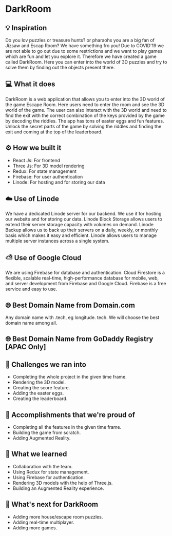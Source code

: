 # DarkRoom

## 💡 Inspiration

Do you lov puzzles or treasure hunts? or pharaohs you are a big fan of Jizsaw and Escap Room? We have something fro you!
Due to COVID'19 we are not able to go out due to some restrictions and we want to play games which are fun and let you explore it. Therefore we have created a game called DarkRoom. Here you can enter into the world of 3D puzzles and try to solve them by finding out the objects present there.

## 💻 What it does

DarkRoom is a web application that allows you to enter into the 3D world of the game Escape Room. Here users need to enter the room and see the 3D world of the game. The user can also interact with the 3D world and need to find the exit with the correct combination of the keys provided by the game by decoding the riddles. The app has tons of easter eggs and fun features. Unlock the secret parts of the game by solving the riddles and finding the exit and coming at the top of the leaderboard.

## ⚙️ How we built it

- React Js: For frontend
- Three Js: For 3D model rendering
- Redux: For state management
- Firebase: For user authentication
- Linode: For hosting and for storing our data

## ☁️ Use of Linode

We have a dedicated Linode server for our backend. We use it for hosting our website and for storing our data. Linode Block Storage allows users to extend their server storage capacity with volumes on demand. Linode Backup allows us to back up their servers on a daily, weekly, or monthly basis which makes it easy and efficient. Linode allows users to manage multiple server instances across a single system.

## ⛅ Use of Google Cloud

We are using Firebase for database and authentication. Cloud Firestore is a flexible, scalable real-time, high-performance database for mobile, web, and server development from Firebase and Google Cloud. Firebase is a free service and easy to use.

## 🌐 Best Domain Name from Domain.com

Any domain name with .tech, eg longitude. tech. We will choose the best domain name among all.

## 🌐 Best Domain Name from GoDaddy Registry [APAC Only]

## 🧠 Challenges we ran into

- Completing the whole project in the given time frame.
- Rendering the 3D model.
- Creating the score feature.
- Adding the easter eggs.
- Creating the leaderboard.

## 🏅 Accomplishments that we're proud of

- Completing all the features in the given time frame.
- Building the game from scratch.
- Adding Augmented Reality.

## 📖 What we learned

- Collaboration with the team.
- Using Redux for state management.
- Using Firebase for authentication.
- Rendering 3D models with the help of Three.js.
- Building an Augmented Reality experience.

## 🚀 What's next for DarkRoom

- Adding more house/escape room puzzles.
- Adding real-time multiplayer.
- Adding more games.
